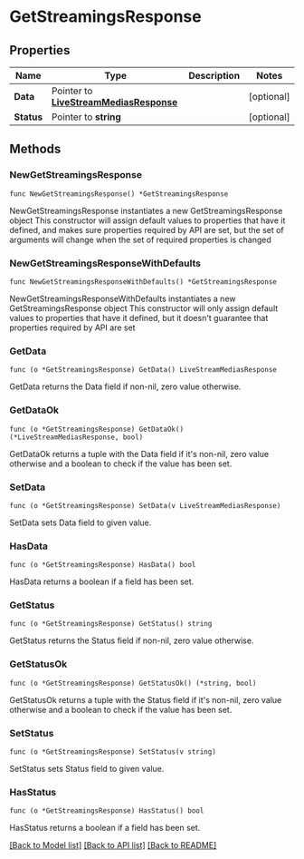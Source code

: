 # GetStreamingsResponse

## Properties

Name | Type | Description | Notes
------------ | ------------- | ------------- | -------------
**Data** | Pointer to [**LiveStreamMediasResponse**](LiveStreamMediasResponse.md) |  | [optional] 
**Status** | Pointer to **string** |  | [optional] 

## Methods

### NewGetStreamingsResponse

`func NewGetStreamingsResponse() *GetStreamingsResponse`

NewGetStreamingsResponse instantiates a new GetStreamingsResponse object
This constructor will assign default values to properties that have it defined,
and makes sure properties required by API are set, but the set of arguments
will change when the set of required properties is changed

### NewGetStreamingsResponseWithDefaults

`func NewGetStreamingsResponseWithDefaults() *GetStreamingsResponse`

NewGetStreamingsResponseWithDefaults instantiates a new GetStreamingsResponse object
This constructor will only assign default values to properties that have it defined,
but it doesn't guarantee that properties required by API are set

### GetData

`func (o *GetStreamingsResponse) GetData() LiveStreamMediasResponse`

GetData returns the Data field if non-nil, zero value otherwise.

### GetDataOk

`func (o *GetStreamingsResponse) GetDataOk() (*LiveStreamMediasResponse, bool)`

GetDataOk returns a tuple with the Data field if it's non-nil, zero value otherwise
and a boolean to check if the value has been set.

### SetData

`func (o *GetStreamingsResponse) SetData(v LiveStreamMediasResponse)`

SetData sets Data field to given value.

### HasData

`func (o *GetStreamingsResponse) HasData() bool`

HasData returns a boolean if a field has been set.

### GetStatus

`func (o *GetStreamingsResponse) GetStatus() string`

GetStatus returns the Status field if non-nil, zero value otherwise.

### GetStatusOk

`func (o *GetStreamingsResponse) GetStatusOk() (*string, bool)`

GetStatusOk returns a tuple with the Status field if it's non-nil, zero value otherwise
and a boolean to check if the value has been set.

### SetStatus

`func (o *GetStreamingsResponse) SetStatus(v string)`

SetStatus sets Status field to given value.

### HasStatus

`func (o *GetStreamingsResponse) HasStatus() bool`

HasStatus returns a boolean if a field has been set.


[[Back to Model list]](../README.md#documentation-for-models) [[Back to API list]](../README.md#documentation-for-api-endpoints) [[Back to README]](../README.md)


